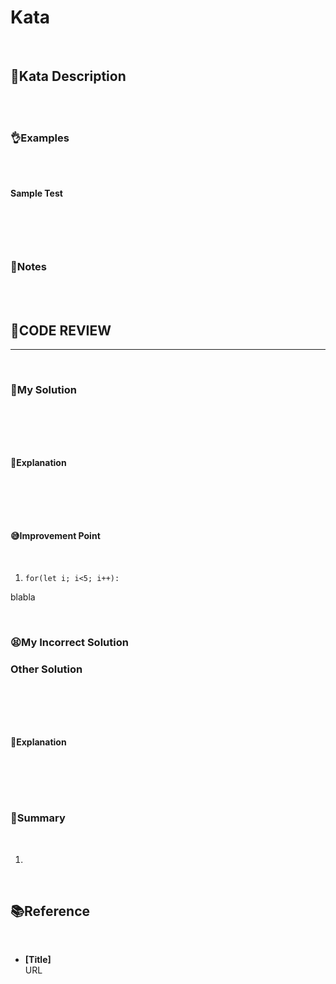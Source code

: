 # Kata

<br/>

## **🤺Kata Description**

<br/>

<br/>

### **👌Examples**

<br/>

<br/>

**Sample Test**

<br/>

```javascript
```

<br/>

### **📝Notes**

<br/>

<br/>


## **🧐CODE REVIEW**
***

<br/>

### **🧾My Solution**

<br/>

```javascript
```

<br/>

#### **📝Explanation**

<br/>

```javascript
```

<br/>

#### **😅Improvement Point**

<br/>

1. `for(let i; i<5; i++):`

blabla

<br/>

### **😫My Incorrect Solution**
### **Other Solution**

<br/>

```javascript
```

<br/>

#### **📝Explanation**

<br/>

```javascript
```

<br/>

### **🔖Summary**

<br/>

1. 

<br/>

## **📚Reference**

<br/>

- **[Title]**<br/>
URL